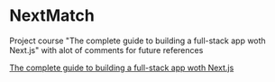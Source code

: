 # NextMatch
Project course "The complete guide to building a full-stack app woth Next.js" with alot of comments for future references

[The complete guide to building a full-stack app woth Next.js](https://www.udemy.com/course/the-complete-guide-to-building-a-full-stack-app-with-nextjs/)
